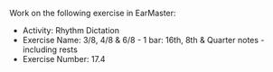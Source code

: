 Work on the following exercise in EarMaster:
- Activity: Rhythm Dictation
- Exercise Name: 3/8, 4/8 & 6/8 - 1 bar: 16th, 8th & Quarter notes - including rests
- Exercise Number: 17.4
